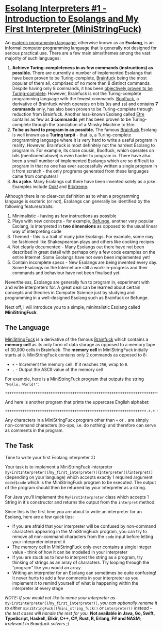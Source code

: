 # [Esolang Interpreters #1 - Introduction to Esolangs and My First Interpreter (MiniStringFuck)](https://www.codewars.com/kata/esolang-interpreters-number-1-introduction-to-esolangs-and-my-first-interpreter-ministringfuck "https://www.codewars.com/kata/586dd26a69b6fd46dd0000c0")

An [esoteric programming language](https://esolangs.org/wiki/Main_Page), otherwise known as an **Esolang**, is an
informal computer programming language that is generally not designed for serious practical use. There are a few main
aims/themes among the vast majority of such languages:

1. **Achieve Turing-completeness in as few commands (instructions) as possible.**  There are currently a number of
   implemented Esolangs that have been proven to be Turing-complete, [Brainfuck](https://esolangs.org/wiki/Brainfuck)
   being the most popular of them all, comprised of no more than 8 distinct commands. Despite having only 8 commands, it
   has been [objectively proven to be Turing-complete](https://brainfuck.org/utm.b). However, Brainfuck is not the
   Turing-complete programming language with the fewest commands.  [Boolfuck](https://esolangs.org/wiki/Boolfuck), a
   derivative of Brainfuck which operates on bits (`0`s and `1`s) and contains **7 commands** only, has also been proven
   to be Turing-complete through reduction from Brainfuck. Another less-known Esolang
   called [Etre](https://esolangs.org/wiki/Etre) contains as few as **3 commands** yet has been proven to be
   Turing-complete through the translation of a Minsky Machine to Etre.
2. **To be as hard to program in as possible.**  The famous [Brainfuck](https://esolangs.org/wiki/Brainfuck) Esolang is
   well known as a **Turing tarpit** - that is, a Turing-complete programming language where it is very hard to write a
   useful program in reality. However, Brainfuck is most definitely not the hardest Esolang to program in. For example,
   its close cousin, Boolfuck, which operates on bits (mentioned above) is even harder to program in. There have also
   been a small number of implemented Esolangs which are so difficult to program in that no one has ever successfully
   written a single program in it from scratch - the only programs generated from these languages came from computers!
3. **As a joke.**  Many Esolangs out there have been invented solely as a joke. Examples
   include [Ook!](https://esolangs.org/wiki/Ook!) and [Bitxtreme](https://esolangs.org/wiki/bitxtreme).

Although there is no clear-cut definition as to when a programming language is esoteric (or not), Esolangs can generally
be identified by the following features/traits:

1. Minimalistic - having as few instructions as possible
2. Plays with new concepts - for example, [Befunge](https://esolangs.org/wiki/Befunge), another very popular Esolang, is
   interpreted in **two dimensions** as opposed to the usual linear way of interpreting code
3. Themed - this is a trait of many joke Esolangs. For example, some may be fashioned like Shakespearean plays and
   others like cooking recipes
4. Not clearly documented - Many Esolangs out there have not been described in great detail with perhaps only a few code
   examples on the entire Internet. Some Esolangs have not even been implemented yet!
5. Contain incomplete specs - New Esolangs are being invented every day. Some Esolangs on the Internet are still a
   work-in-progress and their commands and behaviour have not been finalised yet.

Nevertheless, Esolangs are generally fun to program in, experiment with and write interpreters for. A great deal can be
learned about certain concepts and theories in Computer Science just by studying and programming in a well-designed
Esolang such as Brainfuck or Befunge.

Next off, I will introduce you to a simple, minimalistic Esolang called **MiniStringFuck**.

## The Language

[MiniStringFuck](https://esolangs.org/wiki/MiniStringFuck) is a derivative of the
famous [Brainfuck](https://esolangs.org/wiki/Brainfuck) which contains a **memory cell** as its only form of data
storage as opposed to a memory tape of 30,000 cells in Brainfuck. The **memory cell** in MiniStringFuck initially starts
at `0`. MiniStringFuck contains only 2 commands as opposed to 8:

- `+` - Increment the memory cell. If it reaches `256`, wrap to `0`.
- `.` - Output the ASCII value of the memory cell

For example, here is a MiniStringFuck program that outputs the string `"Hello, World!"`:

```
++++++++++++++++++++++++++++++++++++++++++++++++++++++++++++++++++++++++.+++++++++++++++++++++++++++++.+++++++..+++.+++++++++++++++++++++++++++++++++++++++++++++++++++++++++++++++++++++++++++++++++++++++++++++++++++++++++++++++++++++++++++++++++++++++++++++++++++++++++++++++++++++++++++++++++++++++++++++.++++++++++++++++++++++++++++++++++++++++++++++++++++++++++++++++++++++++++++++++++++++++++++++++++++++++++++++++++++++++++++++++++++++++++++++++++++++++++++++++++++++++++++++++++++++++++++++++++++++++++++++++++++++++++++++++++++++++++++++++++++.+++++++++++++++++++++++++++++++++++++++++++++++++++++++.++++++++++++++++++++++++.+++.++++++++++++++++++++++++++++++++++++++++++++++++++++++++++++++++++++++++++++++++++++++++++++++++++++++++++++++++++++++++++++++++++++++++++++++++++++++++++++++++++++++++++++++++++++++++++++++++++++++++++++++++++++++++++++++++++++++++++++++++++++++++++.++++++++++++++++++++++++++++++++++++++++++++++++++++++++++++++++++++++++++++++++++++++++++++++++++++++++++++++++++++++++++++++++++++++++++++++++++++++++++++++++++++++++++++++++++++++++++++++++++++++++++++++++++++++++++++++++++++++++++++++++++++++++.+++++++++++++++++++++++++++++++++++++++++++++++++++++++++++++++++++++++++++++++++++++++++++++++++++++++++++++++++++++++++++++++++++++++++++++++++++++++++++++++++++++++++++++++++++++++++++++.
```

And here is another program that prints the uppercase English alphabet:

```
+++++++++++++++++++++++++++++++++++++++++++++++++++++++++++++++++.+.+.+.+.+.+.+.+.+.+.+.+.+.+.+.+.+.+.+.+.+.+.+.+.+.
```

Any characters in a MiniStringFuck program other than `+` or `.` are simply non-command characters (no-ops, i.e. do
nothing) and therefore can serve as comments in the program.

## The Task

Time to write your first Esolang interpreter :D

Your task is to implement a MiniStringFuck
interpreter `myFirstInterpreter()`/`my_first_interpreter()`/`Interpreter()`/`interpret()` (depending on your language)
which accepts exactly 1 required argument `code`/`$code` which is the MiniStringFuck program to be executed. The output
of the program should then be returned by your interpreter as a string.

For Java you'll implement the `MyFirstInterpreter` class which accepts 1 String in it's constructor and returns the
output from the `interpret` method.

Since this is the first time you are about to write an interpreter for an Esolang, here are a few quick tips:

- If you are afraid that your interpreter will be confused by non-command characters appearing in the MiniStringFuck
  program, you can try to remove all non-command characters from the `code` input before letting your interpreter
  interpret it
- The memory cell in MiniStringFuck only ever contains a single integer value - think of how it can be modelled in your
  interpreter
- If you are stuck as to how to interpret the string as a program, try thinking of strings as an array of characters.
  Try looping through the "program" like you would an array
- Writing an interpreter for an Esolang can sometimes be quite confusing!  It never hurts to add a few comments in your
  interpreter as you implement it to remind yourself of what is happening within the interpreter at every stage

*NOTE: If you would not like to name your interpreter as* `myFirstInterpreter()`/`my_first_interpreter()`*, you can
optionally rename it to either* `miniStringFuck()`/`mini_string_fuck()` *or* `interpreter()` *instead - the test cases
will handle the rest for you.*  **Not available in Java, Go, Swift, TypeScript, Haskell, Elixir, C++, C#, Rust, R,
Erlang, F# and NASM**; *irrelevant to Brainfuck solvers* ;)